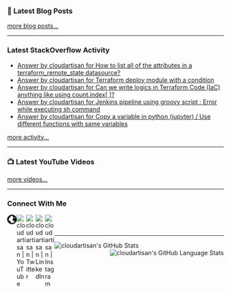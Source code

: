 ### 📕 Latest Blog Posts

<!-- BLOG-POST-LIST:START -->
<!-- BLOG-POST-LIST:END -->

[more blog posts...](https://cloudartisan.com)

---

### Latest StackOverflow Activity
<!-- STACKOVERFLOW:START -->
- [Answer by cloudartisan for How to list all of the attributes in a terraform_remote_state datasource?](https://stackoverflow.com/questions/65081405/how-to-list-all-of-the-attributes-in-a-terraform-remote-state-datasource/65085491#65085491)
- [Answer by cloudartisan for Terraform deploy module with a condition](https://stackoverflow.com/questions/65083518/terraform-deploy-module-with-a-condition/65085454#65085454)
- [Answer by cloudartisan for Can we write logics in Terraform Code &lpar;IaC&rpar; anything like using count.index[ ]?](https://stackoverflow.com/questions/65026218/can-we-write-logics-in-terraform-code-iac-anything-like-using-count-index/65073211#65073211)
- [Answer by cloudartisan for Jenkins pipeline using groovy script : Error while executing sh command](https://stackoverflow.com/questions/52192369/jenkins-pipeline-using-groovy-script-error-while-executing-sh-command/52195375#52195375)
- [Answer by cloudartisan for Copy a variable in python &lpar;jupyter&rpar; / Use different functions with same variables](https://stackoverflow.com/questions/52194648/copy-a-variable-in-python-jupyter-use-different-functions-with-same-variable/52194668#52194668)
<!-- STACKOVERFLOW:END -->

[more activity...](https://stackoverflow.com/users/1014241/cloudartisan?tab=profile)

---

### 📺 Latest YouTube Videos

<!-- YOUTUBE:START -->
<!-- YOUTUBE:END -->

[more videos...](https://www.youtube.com/channel/UCI8cz39EEKcV4Hox1Ci7ZgQ)

---

### Connect With Me

[<img align="left" alt="cloudartisan | Web Site" width="22px" src="https://raw.githubusercontent.com/iconic/open-iconic/master/svg/globe.svg" />][website]
[<img align="left" alt="cloudartisan | YouTube" width="22px" src="https://cdn.jsdelivr.net/npm/simple-icons@v3/icons/youtube.svg" />][youtube]
[<img align="left" alt="cloudartisan | Twitter" width="22px" src="https://cdn.jsdelivr.net/npm/simple-icons@v3/icons/twitter.svg" />][twitter]
[<img align="left" alt="cloudartisan | LinkedIn" width="22px" src="https://cdn.jsdelivr.net/npm/simple-icons@v3/icons/linkedin.svg" />][linkedin]
[<img align="left" alt="cloudartisan | Instagram" width="22px" src="https://cdn.jsdelivr.net/npm/simple-icons@v3/icons/instagram.svg" />][instagram]

<br />
<br />

---

<img align="left" alt="cloudartisan's GitHub Stats"
src="https://github-readme-stats.vercel.app/api?username=cloudartisan&show_icons=true&hide_border=true"
/>

<img align="right" alt="cloudartisan's GitHub Language Stats"
src="https://github-readme-stats.vercel.app/api/top-langs/?username=cloudartisan&hide=php"
/>

[website]: https://cloudartisan.com
[twitter]: https://twitter.com/davidltaylor
[youtube]: https://youtube.com/UCI8cz39EEKcV4Hox1Ci7ZgQ
[instagram]: https://instagram.com/davidltaylor
[linkedin]: https://linkedin.com/in/davidleslietaylor
